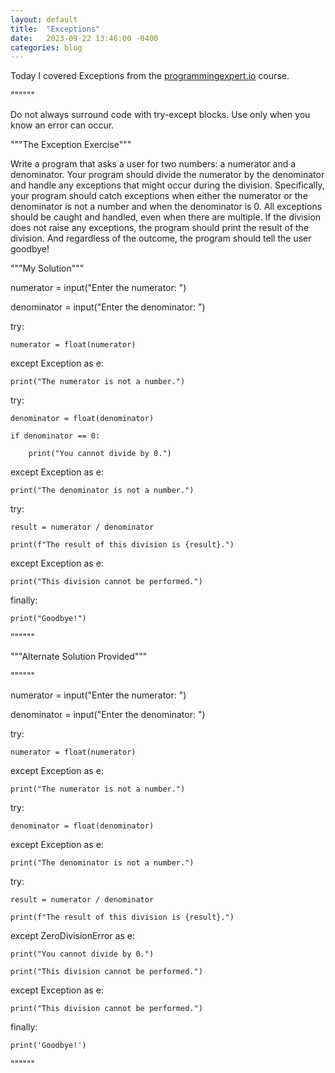 ```yaml
---
layout: default
title:  "Exceptions"
date:   2023-09-22 13:46:00 -0400
categories: blog
---
```

Today I covered Exceptions from the [programmingexpert.io][course-site] course.

""""""

Do not always surround code with try-except blocks. Use only when you know an error can occur.

"""The Exception Exercise"""

Write a program that asks a user for two numbers: a numerator and a denominator. Your program should divide the numerator by the denominator and handle any exceptions that might occur during the division. Specifically, your program should catch exceptions when either the numerator or the denominator is not a number and when the denominator is 0. All exceptions should be caught and handled, even when there are multiple. If the division does not raise any exceptions, the program should print the result of the division. And regardless of the outcome, the program should tell the user goodbye!

"""My Solution"""

numerator = input("Enter the numerator: ")

denominator = input("Enter the denominator: ")

try:

    numerator = float(numerator)

except Exception as e:

    print("The numerator is not a number.")

try:

    denominator = float(denominator)

    if denominator == 0:

        print("You cannot divide by 0.")

except Exception as e:

    print("The denominator is not a number.")


try:

    result = numerator / denominator

    print(f"The result of this division is {result}.")

except Exception as e:

    print("This division cannot be performed.")

finally:

    print("Goodbye!")

""""""

"""Alternate Solution Provided"""

""""""

numerator = input("Enter the numerator: ")

denominator = input("Enter the denominator: ")

try:

    numerator = float(numerator)

except Exception as e:

    print("The numerator is not a number.")

try:

    denominator = float(denominator)

except Exception as e:

    print("The denominator is not a number.")


try:

    result = numerator / denominator

    print(f"The result of this division is {result}.")

except ZeroDivisionError as e:

    print("You cannot divide by 0.")

    print("This division cannot be performed.")

except Exception as e:

    print("This division cannot be performed.")

finally:

    print('Goodbye!')

""""""

[course-site]: https://www.programmingexpert.io/index